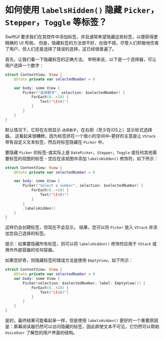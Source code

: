 如何使用 `labelsHidden()` 隐藏 `Picker`，`Stepper`，`Toggle` 等标签？
===

SwiftUI 要求我们在其控件中添加标签，并且通常希望隐藏这些标签，以便获得更精确的 UI 布局。 但是，隐藏标签的方法很不好，也很不错，尽管人们积极地伤害了用户，但人们还是选择了错误的选择，这已经很普遍了。

首先，让我们看一下隐藏标签的正确方法。 举例来说，以下是一个选择器，可让用户选择一个数字：

```swift
struct ContentView: View {
    @State private var selectedNumber = 0

    var body: some View {
        Picker("选择数字", selection: $selectedNumber) {
            ForEach(0..<10) {
                Text("\($0)")
            }
        }
    }
}
```

默认情况下，它将在左侧显示 `选择数字`，在右侧（至少在iOS上）显示轮式选择器。 这看起来很糟糕，因为标签挤在一个很小的空间中–更好的主意是让 `VStack` 带有自定义文本标签，然后将标签隐藏在 `Picker` 中。

要隐藏 `Picker` 的标签-或实际上是 `DatePicker`，`Stepper`，`Toggle` 或任何其他需要标签的视图的标签 - 您应在该视图中添加 `labelsHidden()` 修饰符，如下所示：

```swift
struct ContentView: View {
    @State private var selectedNumber = 0

    var body: some View {
        Picker("Select a number", selection: $selectedNumber) {
            ForEach(0..<10) {
                Text("\($0)")
            }
        }
        .labelsHidden()        
    }
}
```

这样仍会创建标签，但现在不会显示。 结果，您可以将 `Picker` 放入 `VStack` 并添加您自己选择的标签。

提示：如果要隐藏所有标签，则可以将 `labelsHidden()` 修饰符应用于 `VStack` 或用作外部容器的任何容器。

如果您好奇，则隐藏标签的错误方法是使用 `EmptyView`，如下所示：

```swift
struct ContentView: View {
    @State private var selectedNumber = 0
    var body: some View {
        Picker(selection: $selectedNumber, label: EmptyView()) {
            ForEach(0..<10) {
                Text("\($0)")
            }
        }
    }
}
```

是的，最终结果可能看起来一样，但是使用 `labelsHidden()` 更好的一个重要原因是：屏幕阅读器仍然可以访问隐藏的标签，因此即使文本不可见，它仍然可以帮助 `VoiceOver` 了解您的用户界面的结构。
